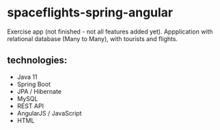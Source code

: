 # spaceflights-spring-angular
 Exercise app (not finished - not all features added yet).
 Appplication with relational database (Many to Many), with tourists and flights.
 
 
 ## technologies:
 * Java 11
 * Spring Boot
 * JPA / Hibernate
 * MySQL
 * REST API
 * AngularJS / JavaScript
 * HTML
